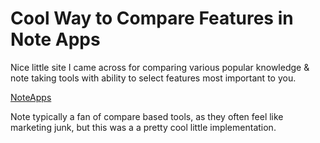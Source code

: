 # Cool Way to Compare Features in Note Apps


Nice little site I came across for comparing various popular knowledge &amp; note taking tools with ability to select features most important to you.

[NoteApps](https://www.noteapps.info/apps/compare?note_app=bear%2Bnotion%2Bobsidian&amp;selected_group=appearance#compare-preface)

Note typically a fan of compare based tools, as they often feel like marketing junk, but this was a a pretty cool little implementation.

